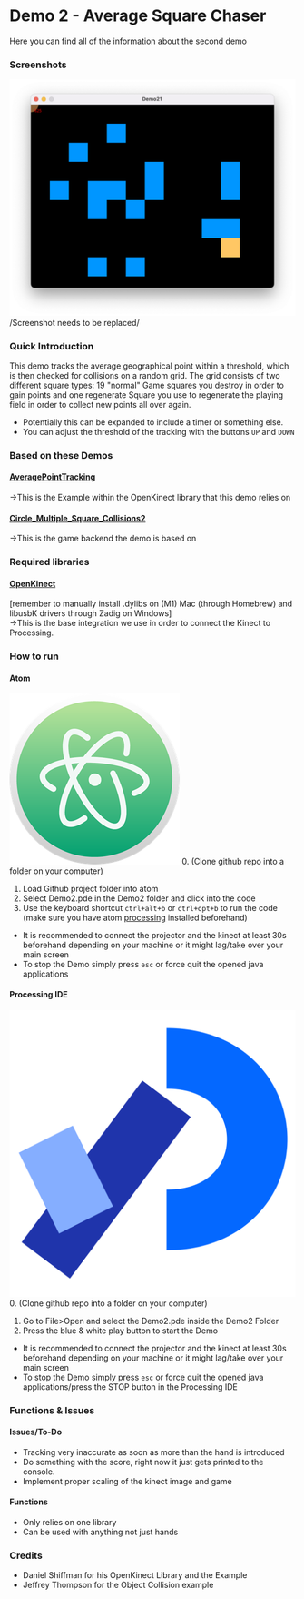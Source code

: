 # Demo 2 - Average Square Chaser

Here you can find all of the information about the second demo

### Screenshots
![alt text](/Demos/Demo21/Demo21.png)
/Screenshot needs to be replaced/

### Quick Introduction
This demo tracks the average geographical point within a threshold, which is then checked for collisions on a random grid. The grid consists of two different square types: 19 "normal" Game squares you destroy in order to gain points and one regenerate Square you use to regenerate the playing field in order to collect new points all over again.
- Potentially this can be expanded to include a timer or something else.
- You can adjust the threshold of the tracking with the buttons ```UP``` and ```DOWN```

### Based on these Demos

#### [AveragePointTracking](https://github.com/shiffman/OpenKinect-for-Processing/tree/master/OpenKinect-Processing/examples/Kinect_v1/AveragePointTracking)
->This is the Example within the OpenKinect library that this demo relies on

#### [Circle_Multiple_Square_Collisions2](Example_Libraries/Circle_Multiple_Square_Collisions2)
->This is the game backend the demo is based on
### Required libraries

#### [OpenKinect](Example_Libraries/FingerTrackerKinect)
[remember to manually install .dylibs on (M1) Mac (through Homebrew) and libusbK drivers through Zadig on Windows] <br>
->This is the base integration we use in order to connect the Kinect to Processing.

### How to run

#### Atom
![](other_Resources/atom-logo.png)
0. (Clone github repo into a folder on your computer)
1. Load Github project folder into atom
2. Select Demo2.pde in the Demo2 folder and click into the code
3. Use the keyboard shortcut  ```ctrl+alt+b``` or ```ctrl+opt+b``` to run the code (make sure you have atom [processing](https://github.com/bleikamp/processing) installed beforehand)

- It is recommended to connect the projector and the kinect at least 30s beforehand depending on your machine or it might lag/take over your main screen
- To stop the Demo simply press ```esc``` or force quit the opened java applications

#### Processing IDE
![](other_Resources/processing-logo.svg)
0. (Clone github repo into a folder on your computer)
1. Go to File>Open and select the Demo2.pde inside the Demo2 Folder
2. Press the blue & white play button to start the Demo

- It is recommended to connect the projector and the kinect at least 30s beforehand depending on your machine or it might lag/take over your main screen
- To stop the Demo simply press ```esc``` or force quit the opened java applications/press the STOP button in the Processing IDE

### Functions & Issues

#### Issues/To-Do
- Tracking very inaccurate as soon as more than the hand is introduced
- Do something with the score, right now it just gets printed to the console.
- Implement proper scaling of the kinect image and game

#### Functions
- Only relies on one library
- Can be used with anything not just hands

### Credits
- Daniel Shiffman for his OpenKinect Library and the Example
- Jeffrey Thompson for the Object Collision example
